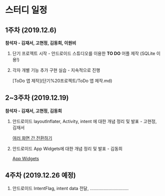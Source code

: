 # 스터디 일정

## 1주차 (2019.12.6)

**참석자 - 김재서, 고현정, 김동희, 이원비**

1. 단기 프로젝트 시작 - 안드로이드 스튜디오를 이용한 **TO DO** 어플 제작 (SQLite 이용!)

2. 각자 개별 기능 추가 구현 실습 - 지속적으로 진행

   [ToDo 앱 제작](단기%20프로젝트/ToDo 앱 제작.md)
   
   

## 2~3주차 (2019.12.19)

**참석자 - 김재서, 고현정, 김동희**

1. 안드로이드 layoutInflater, Activity, intent 에 대한 개념 정리 및 발표 - 고현정, 김재서

   [여러 화면 간 전환하기](학습%20및%20발표/여러%20화면%20간%20전환.md)

2. 안드로이드 App Widgets에 대한 개념 정리 및 발표 - 김동희

   [App Widgets](학습%20및%20발표/App%20Widgets.md)

## 4주차 (2019.12.26 예정)

1. 안드로이드 IntentFlag, intent data 전달, ...............................
